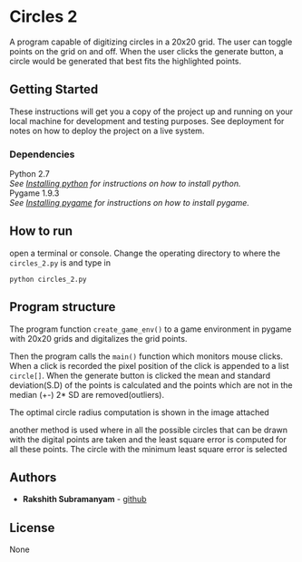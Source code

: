 # Circles 2

A program capable of digitizing circles in a 20x20 grid.
The user can  toggle points on the grid on and off. When the user clicks the generate button, a circle would be generated that best fits the highlighted points.

## Getting Started

These instructions will get you a copy of the project up and running on your local machine for development and testing purposes. See deployment for notes on how to deploy the project on a live system.

### Dependencies

Python 2.7  
*See [Installing python](https://www.python.org/download/releases/2.7/) for instructions on how to install python.*  
Pygame 1.9.3  
*See [Installing pygame](https://cit.dixie.edu/cs/1410/pygame-installation.pdf) for instructions on how to install pygame.*  


## How to run

open a terminal or console. Change the operating directory to where the ```circles_2.py``` is  and type in

```
python circles_2.py
```

## Program structure

The program function ```create_game_env()``` to a game environment in pygame with 20x20 grids and digitalizes the grid points.

Then the program calls the ``` main() ``` function which monitors mouse clicks.  
When a click is recorded the pixel position of the click is appended to a list `circle[]`. When the generate button is clicked the mean and standard deviation(S.D) of the points is calculated and the points which are not in the median (+-) 2* SD are removed(outliers).

The optimal circle radius computation is shown in the image attached

another method is used where in all the possible circles that can be drawn with the digital points are taken and the least square error is computed for all these points. The circle with the minimum least square error is selected

## Authors

* **Rakshith Subramanyam** -  [github](https://github.com/Rakshith-2905)


## License

None
